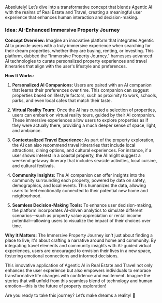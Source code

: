 Absolutely! Let’s dive into a transformative concept that blends Agentic AI with the realms of Real Estate and Travel, creating a meaningful user experience that enhances human interaction and decision-making.

### Idea: **AI-Enhanced Immersive Property Journey**

**Concept Overview:**
Imagine an innovative platform that integrates Agentic AI to provide users with a truly immersive experience when searching for their dream properties, whether they are buying, renting, or investing. This platform, dubbed the "Immersive Property Journey," harnesses advanced AI technologies to curate personalized property experiences and travel itineraries that align with the user's lifestyle and preferences.

**How It Works:**
1. **Personalized AI Companions:**
   Users are paired with an AI companion that learns their preferences over time. This companion can suggest properties based on lifestyle factors, such as proximity to work, schools, parks, and even local cafes that match their taste.

2. **Virtual Reality Tours:**
   Once the AI has curated a selection of properties, users can embark on virtual reality tours, guided by their AI companion. These immersive experiences allow users to explore properties as if they were actually there, providing a much deeper sense of space, light, and ambiance.

3. **Contextualized Travel Experience:**
   As part of the property exploration, the AI can also recommend travel itineraries that include local attractions, dining options, and cultural experiences. For instance, if a user shows interest in a coastal property, the AI might suggest a weekend getaway itinerary that includes seaside activities, local cuisine, and cultural festivals.

4. **Community Insights:**
   The AI companion can offer insights into the community surrounding each property, powered by data on safety, demographics, and local events. This humanizes the data, allowing users to feel emotionally connected to their potential new home and neighborhood.

5. **Seamless Decision-Making Tools:**
   To enhance user decision-making, the platform incorporates AI-driven analytics to simulate different scenarios—such as property value appreciation or rental income potential—allowing users to visualize the impact of their choices over time.

**Why It Matters:**
The Immersive Property Journey isn't just about finding a place to live; it's about crafting a narrative around home and community. By integrating travel elements and community insights with AI-guided virtual experiences, users are encouraged to envision their lives in a new space, fostering emotional connections and informed decisions.

This innovative application of Agentic AI in Real Estate and Travel not only enhances the user experience but also empowers individuals to embrace transformative life changes with confidence and excitement. Imagine the stories that will unfold from this seamless blend of technology and human emotion—this is the future of property exploration! 

Are you ready to take this journey? Let’s make dreams a reality! 🌟